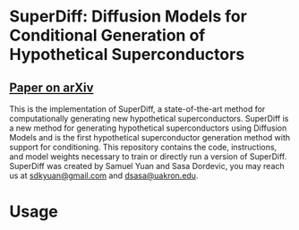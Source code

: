 # SuperDiff: Diffusion Models for Conditional Generation of Hypothetical Superconductors

## [Paper on arXiv](https://arxiv.org/)

This is the implementation of SuperDiff, a state-of-the-art method for computationally generating new hypothetical superconductors. SuperDiff is a new method for generating hypothetical superconductors using Diffusion Models and is the first hypothetical superconductor generation method with support for conditioning. This repository contains the code, instructions, and model weights necessary to train or directly run a version of SuperDiff. SuperDiff was created by Samuel Yuan and Sasa Dordevic, you may reach us at [sdkyuan@gmail.com](mailto:sdkyuan@gmail.com) and [dsasa@uakron.edu](mailto:dsasa@uakron.edu).

# Usage

